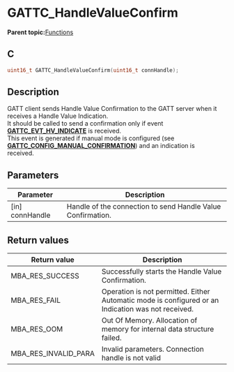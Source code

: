 # GATTC\_HandleValueConfirm

**Parent topic:**[Functions](GUID-2C0CF1FA-B4E9-4999-9A93-45A167861CC8.md)

## C

```c
uint16_t GATTC_HandleValueConfirm(uint16_t connHandle);
```

## Description

GATT client sends Handle Value Confirmation to the GATT server when it receives a Handle Value Indication.<br />It should be called to send a confirmation only if event **[GATTC\_EVT\_HV\_INDICATE](GUID-506F6039-E62F-4121-8CA8-2335BAF7EFB6.md)** is received.<br />This event is generated if manual mode is configured \(see **[GATTC\_CONFIG\_MANUAL\_CONFIRMATION](GUID-CFCEB3D4-39E4-48A5-AC88-38CAF7E2D92F.md)**\) and an indication is<br />received.

## Parameters

|Parameter|Description|
|---------|-----------|
|\[in\] connHandle|Handle of the connection to send Handle Value Confirmation.|

## Return values

|Return value|Description|
|------------|-----------|
|MBA\_RES\_SUCCESS|Successfully starts the Handle Value Confirmation.|
|MBA\_RES\_FAIL|Operation is not permitted. Either Automatic mode is configured or an Indication was not received.|
|MBA\_RES\_OOM|Out Of Memory. Allocation of memory for internal data structure failed.|
|MBA\_RES\_INVALID\_PARA|Invalid parameters. Connection handle is not valid|

